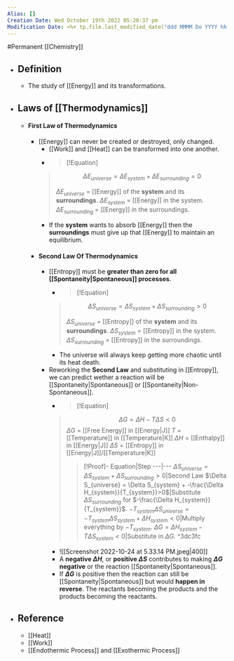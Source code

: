 ```yaml
---
Alias: []
Creation Date: Wed October 19th 2022 05:20:37 pm 
Modification Date: <%+ tp.file.last_modified_date("ddd MMMM Do YYYY hh:mm:ss a") %>
---
```

#Permanent [[Chemistry]]

- ## Definition
	- The study of [[Energy]] and its transformations.
- ## Laws of [[Thermodynamics]]
	- #### First Law of Thermodynamics
		- [[Energy]] can never be created or destroyed, only changed.
			- [[Work]] and [[Heat]] can be transformed into one another.
			- > [!Equation]
			> $$\Delta E_{universe} = \Delta E_{system}+\Delta E_{surrounding}=0$$
			> 
			> $\Delta E_{universe}$ = [[Energy]] of the **system** and its **surroundings**.
			> $\Delta E_{system}$ = [[Energy]] in the system.
			> $\Delta E_{surrounding}$ = [[Energy]] in the surroundings.
			- If the **system** wants to absorb [[Energy]] then the **surroundings** must give up that [[Energy]] to maintain an equilibrium.
		- #### Second Law Of Thermodynamics
			- [[Entropy]] must be **greater than zero for all [[Spontaneity|Spontaneous]] processes**.
				- > [!Equation]
			  > $$\Delta S_{universe} = \Delta S_{system} + \Delta S_{surrounding}>0$$
			  > 
			  > $\Delta S_{universe}$ = [[Entropy]] of the **system** and its **surroundings**.
			  > $\Delta S_{system}$ = [[Entropy]] in the system.
			  > $\Delta S_{surrounding}$ = [[Entropy]] in the surroundings.
			  - The universe will always keep getting more chaotic until its heat death.
			- Reworking the **Second Law** and substituting in [[Entropy]], we can predict wether a reaction will be [[Spontaneity|Spontaneous]] or [[Spontaneity|Non-Spontaneous]].
				- > [!Equation]
				> $$\Delta G = \Delta H-T\Delta S < 0$$
				> $\Delta G$ = [[Free Energy]] in [[Energy|J]]
				> $T$ = [[Temperature]] in [[Temperature|K]]
				> $\Delta H$ = [[Enthalpy]] in [[Energy|J]]
				> $\Delta S$ = [[Entropy]] in [[Energy|J]]/[[Temperature|K]]
				> 
				> > [!Proof]-
				> > Equation|Step
				> > ---|---
				> > $\Delta S_{universe} = \Delta S_{system} + \Delta S_{surrounding}>0$|Second Law
				> > $\Delta S_{universe} = \Delta S_{system} + -\frac{\Delta H_{system}}{T_{system}}>0$|Substitute $\Delta S_{surrounding}$ for $-\frac{\Delta H_{system}}{T_{system}}$.
				> > $-T_{system}\Delta S_{universe} = -T_{system}\Delta S_{system} + \Delta H_{system}<0$|Multiply everything by $-T_{system}$.
				> > $\Delta G = \Delta H_{system}-T\Delta S_{system}<0$|Substitute in $\Delta G$. 	 ^3dc3fc
				- ![[Screenshot 2022-10-24 at 5.33.14 PM.jpeg|400]]
				- A **negative $\Delta H$**, or **positive $\Delta S$** contributes to making **$\Delta G$ negative** or the reaction [[Spontaneity|Spontaneous]].
				- If **$\Delta G$** is positive then the reaction can still be [[Spontaneity|Spontaneous]] but would **happen in reverse**. The reactants becoming the products and the products becoming the reactants.
- ## Reference
	- [[Heat]]
	- [[Work]]
	- [[Endothermic Process]] and [[Exothermic Process]]